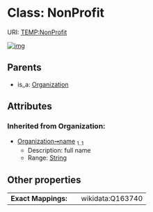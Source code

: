 
# Class: NonProfit




URI: [TEMP:NonProfit](http://example.org/TEMP/NonProfit)


[![img](https://yuml.me/diagram/nofunky;dir:TB/class/[Organization],[Organization]^-[NonProfit&#124;name(i):string])](https://yuml.me/diagram/nofunky;dir:TB/class/[Organization],[Organization]^-[NonProfit&#124;name(i):string])

## Parents

 *  is_a: [Organization](Organization.md)

## Attributes


### Inherited from Organization:

 * [Organization➞name](Organization_name.md)  <sub>1..1</sub>
     * Description: full name
     * Range: [String](types/String.md)

## Other properties

|  |  |  |
| --- | --- | --- |
| **Exact Mappings:** | | wikidata:Q163740 |

